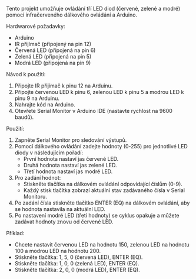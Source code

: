 Tento projekt umožňuje ovládání tří LED diod (červené, zelené a modré) pomocí infračerveného dálkového ovládání a Arduino. 

Hardwarové požadavky:
- Arduino
- IR přijímač (připojený na pin 12)
- Červená LED (připojená na pin 6)
- Zelená LED (připojená na pin 5)
- Modrá LED (připojená na pin 9)

Návod k použití:
1. Připojte IR přijímač k pinu 12 na Arduinu.
2. Připojte červenou LED k pinu 6, zelenou LED k pinu 5 a modrou LED k pinu 9 na Arduinu.
3. Nahrajte kód na Arduino.
4. Otevřete Serial Monitor v Arduino IDE (nastavte rychlost na 9600 baudů).

Použití:
1. Zapněte Serial Monitor pro sledování výstupů.
2. Pomocí dálkového ovládání zadejte hodnoty (0-255) pro jednotlivé LED diody v následujícím pořadí:
   - První hodnota nastaví jas červené LED.
   - Druhá hodnota nastaví jas zelené LED.
   - Třetí hodnota nastaví jas modré LED.
3. Pro zadání hodnot:
   - Stiskněte tlačítka na dálkovém ovládání odpovídající číslům (0-9).
   - Každý stisk tlačítka zobrazí aktuální stav zadávaného čísla v Serial Monitoru.
4. Po zadání čísla stiskněte tlačítko ENTER (EQ) na dálkovém ovládání, aby se hodnota nastavila na aktuální LED.
5. Po nastavení modré LED (třetí hodnoty) se cyklus opakuje a můžete zadávat hodnoty znovu od červené LED.

Příklad:
- Chcete nastavit červenou LED na hodnotu 150, zelenou LED na hodnotu 100 a modrou LED na hodnotu 200.
- Stiskněte tlačítka: 1, 5, 0 (červená LED), ENTER (EQ).
- Stiskněte tlačítka: 1, 0, 0 (zelená LED), ENTER (EQ).
- Stiskněte tlačítka: 2, 0, 0 (modrá LED), ENTER (EQ).

